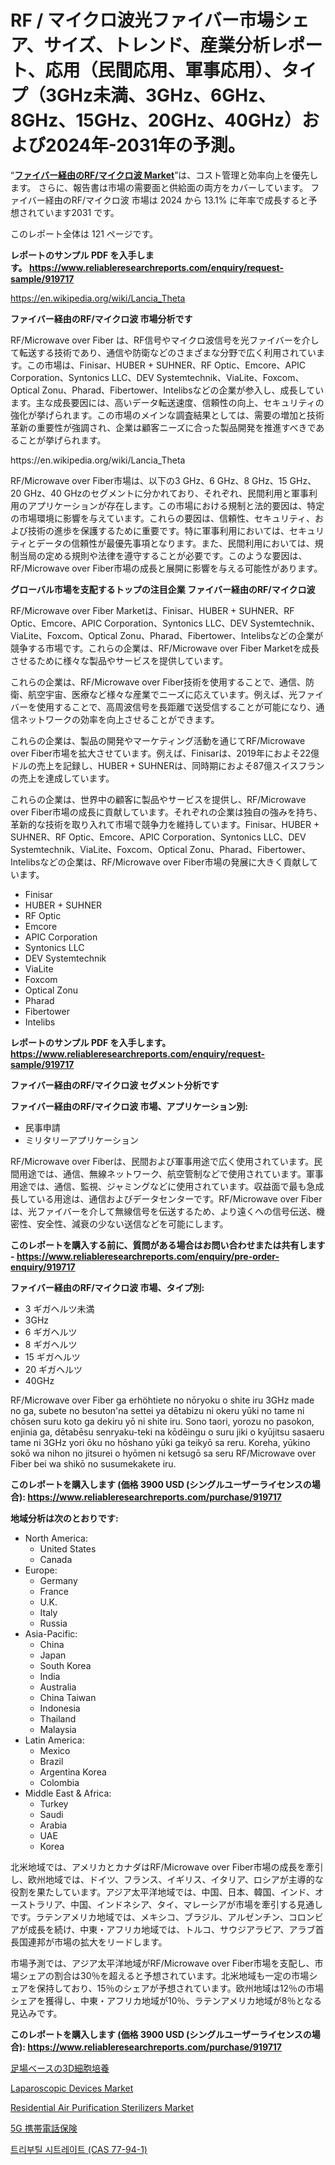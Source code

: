<p><h1>RF / マイクロ波光ファイバー市場シェア、サイズ、トレンド、産業分析レポート、応用（民間応用、軍事応用）、タイプ（3GHz未満、3GHz、6GHz、8GHz、15GHz、20GHz、40GHz）および2024年-2031年の予測。</h1></p><p>&ldquo;<strong><a href="https://www.reliableresearchreports.com/rf-microwave-over-fiber-r919717">ファイバー経由のRF/マイクロ波 Market</a></strong>&rdquo;は、コスト管理と効率向上を優先します。 さらに、報告書は市場の需要面と供給面の両方をカバーしています。 ファイバー経由のRF/マイクロ波 市場は 2024 から 13.1% に年率で成長すると予想されています2031 です。</p>
<p>このレポート全体は 121 ページです。</p>
<p><strong>レポートのサンプル PDF を入手します。&nbsp;<a href="https://www.reliableresearchreports.com/enquiry/request-sample/919717">https://www.reliableresearchreports.com/enquiry/request-sample/919717</a></strong></p>
<p><a href="https://en.wikipedia.org/wiki/Lancia_Theta">https://en.wikipedia.org/wiki/Lancia_Theta</a></p>
<p><strong>ファイバー経由のRF/マイクロ波 市場分析です</strong></p>
<p><p>RF/Microwave over Fiber は、RF信号やマイクロ波信号を光ファイバーを介して転送する技術であり、通信や防衛などのさまざまな分野で広く利用されています。この市場は、Finisar、HUBER + SUHNER、RF Optic、Emcore、APIC Corporation、Syntonics LLC、DEV Systemtechnik、ViaLite、Foxcom、Optical Zonu、Pharad、Fibertower、Intelibsなどの企業が参入し、成長しています。主な成長要因には、高いデータ転送速度、信頼性の向上、セキュリティの強化が挙げられます。この市場のメインな調査結果としては、需要の増加と技術革新の重要性が強調され、企業は顧客ニーズに合った製品開発を推進すべきであることが挙げられます。</p></p>
<p>https://en.wikipedia.org/wiki/Lancia_Theta</p>
<p><p>RF/Microwave over Fiber市場は、以下の3 GHz、6 GHz、8 GHz、15 GHz、20 GHz、40 GHzのセグメントに分かれており、それぞれ、民間利用と軍事利用のアプリケーションが存在します。この市場における規制と法的要因は、特定の市場環境に影響を与えています。これらの要因は、信頼性、セキュリティ、および技術の進歩を保護するために重要です。特に軍事利用においては、セキュリティとデータの信頼性が最優先事項となります。また、民間利用においては、規制当局の定める規則や法律を遵守することが必要です。このような要因は、RF/Microwave over Fiber市場の成長と展開に影響を与える可能性があります。</p></p>
<p><strong>グローバル市場を支配するトップの注目企業 ファイバー経由のRF/マイクロ波</strong></p>
<p><p>RF/Microwave over Fiber Marketは、Finisar、HUBER + SUHNER、RF Optic、Emcore、APIC Corporation、Syntonics LLC、DEV Systemtechnik、ViaLite、Foxcom、Optical Zonu、Pharad、Fibertower、Intelibsなどの企業が競争する市場です。これらの企業は、RF/Microwave over Fiber Marketを成長させるために様々な製品やサービスを提供しています。</p><p>これらの企業は、RF/Microwave over Fiber技術を使用することで、通信、防衛、航空宇宙、医療など様々な産業でニーズに応えています。例えば、光ファイバーを使用することで、高周波信号を長距離で送受信することが可能になり、通信ネットワークの効率を向上させることができます。</p><p>これらの企業は、製品の開発やマーケティング活動を通じてRF/Microwave over Fiber市場を拡大させています。例えば、Finisarは、2019年におよそ22億ドルの売上を記録し、HUBER + SUHNERは、同時期におよそ87億スイスフランの売上を達成しています。</p><p>これらの企業は、世界中の顧客に製品やサービスを提供し、RF/Microwave over Fiber市場の成長に貢献しています。それぞれの企業は独自の強みを持ち、革新的な技術を取り入れて市場で競争力を維持しています。Finisar、HUBER + SUHNER、RF Optic、Emcore、APIC Corporation、Syntonics LLC、DEV Systemtechnik、ViaLite、Foxcom、Optical Zonu、Pharad、Fibertower、Intelibsなどの企業は、RF/Microwave over Fiber市場の発展に大きく貢献しています。</p></p>
<p><ul><li>Finisar</li><li>HUBER + SUHNER</li><li>RF Optic</li><li>Emcore</li><li>APIC Corporation</li><li>Syntonics LLC</li><li>DEV Systemtechnik</li><li>ViaLite</li><li>Foxcom</li><li>Optical Zonu</li><li>Pharad</li><li>Fibertower</li><li>Intelibs</li></ul></p>
<p><strong>レポートのサンプル PDF を入手します。 <a href="https://www.reliableresearchreports.com/enquiry/request-sample/919717">https://www.reliableresearchreports.com/enquiry/request-sample/919717</a></strong></p>
<p><strong>ファイバー経由のRF/マイクロ波 セグメント分析です</strong></p>
<p><strong>ファイバー経由のRF/マイクロ波 市場、アプリケーション別:</strong></p>
<p><ul><li>民事申請</li><li>ミリタリーアプリケーション</li></ul></p>
<p><p>RF/Microwave over Fiberは、民間および軍事用途で広く使用されています。民間用途では、通信、無線ネットワーク、航空管制などで使用されています。軍事用途では、通信、監視、ジャミングなどに使用されています。収益面で最も急成長している用途は、通信およびデータセンターです。RF/Microwave over Fiberは、光ファイバーを介して無線信号を伝送するため、より遠くへの信号伝送、機密性、安全性、減衰の少ない送信などを可能にします。</p></p>
<p><strong>このレポートを購入する前に、質問がある場合はお問い合わせまたは共有します - <a href="https://www.reliableresearchreports.com/enquiry/pre-order-enquiry/919717">https://www.reliableresearchreports.com/enquiry/pre-order-enquiry/919717</a></strong></p>
<p><strong>ファイバー経由のRF/マイクロ波 市場、タイプ別:</strong></p>
<p><ul><li>3 ギガヘルツ未満</li><li>3GHz</li><li>6 ギガヘルツ</li><li>8 ギガヘルツ</li><li>15 ギガヘルツ</li><li>20 ギガヘルツ</li><li>40GHz</li></ul></p>
<p><p>RF/Microwave over Fiber ga erhöhtiete no nōryoku o shite iru 3GHz made no ga, subete no besuton'na settei ya dētabizu ni okeru yūki no tame ni chōsen suru koto ga dekiru yō ni shite iru. Sono taori, yorozu no pasokon, enjinia ga, dētabēsu senryaku-teki na kōdēingu o suru jiki o kyūjitsu sasaeru tame ni 3GHz yori ōku no hōshano yūki ga teikyō sa reru. Koreha, yūkino sokō wa nihon no jitsurei o hyōmen ni ketsugō sa seru RF/Microwave over Fiber bei wa shikō no susumekakete iru.</p></p>
<p><strong>このレポートを購入します (価格 3900 USD (シングルユーザーライセンスの場合): <a href="https://www.reliableresearchreports.com/purchase/919717">https://www.reliableresearchreports.com/purchase/919717</a></strong></p>
<p><strong>地域分析は次のとおりです:</strong></p>
<p><ul>
    <li>
        North America:
        <ul>
            <li>United States</li>
            <li>Canada</li>
        </ul>
    </li>
    <li>
        Europe:
        <ul>
            <li>Germany</li>
            <li>France</li>
            <li>U.K.</li>
            <li>Italy</li>
            <li>Russia</li>
        </ul>
    </li>
    <li>
        Asia-Pacific:
        <ul>
            <li>China</li>
            <li>Japan</li>
            <li>South Korea</li>
            <li>India</li>
            <li>Australia</li>
            <li>China Taiwan</li>
            <li>Indonesia</li>
            <li>Thailand</li>
            <li>Malaysia</li>
        </ul>
    </li>
    <li>
        Latin America:
        <ul>
            <li>Mexico</li>
            <li>Brazil</li>
            <li>Argentina Korea</li>
            <li>Colombia</li>
        </ul>
    </li>
    <li>
        Middle East & Africa:
        <ul>
            <li>Turkey</li>
            <li>Saudi</li>
            <li>Arabia</li>
            <li>UAE</li>
            <li>Korea</li>
        </ul>
    </li>
    </ul></p>
<p><p>北米地域では、アメリカとカナダはRF/Microwave over Fiber市場の成長を牽引し、欧州地域では、ドイツ、フランス、イギリス、イタリア、ロシアが主導的な役割を果たしています。アジア太平洋地域では、中国、日本、韓国、インド、オーストラリア、中国、インドネシア、タイ、マレーシアが市場を牽引する見通しです。ラテンアメリカ地域では、メキシコ、ブラジル、アルゼンチン、コロンビアが成長を続け、中東・アフリカ地域では、トルコ、サウジアラビア、アラブ首長国連邦が市場の拡大をリードします。</p><p>市場予測では、アジア太平洋地域がRF/Microwave over Fiber市場を支配し、市場シェアの割合は30％を超えると予想されています。北米地域も一定の市場シェアを保持しており、15％のシェアが予想されています。欧州地域は12％の市場シェアを獲得し、中東・アフリカ地域が10％、ラテンアメリカ地域が8％となる見込みです。</p></p>
<p><strong>このレポートを購入します (価格 3900 USD (シングルユーザーライセンスの場合): <a href="https://www.reliableresearchreports.com/purchase/919717">https://www.reliableresearchreports.com/purchase/919717</a></strong></p>
<p><p><a href="https://github.com/schmahlson/Market-Research-Report-List-3/blob/main/467788281706.md">足場ベースの3D細胞培養</a></p><p><a href="https://medium.com/@andrew.scott4567/laparoscopic-devices-industry-analysis-report-its-market-size-growing-with-a-cagr-of-8-3-219bea4f1193">Laparoscopic Devices Market</a></p><p><a href="https://www.linkedin.com/pulse/insights-residential-air-purification-sterilizers-market-players-kzqqc?trackingId=PrrMZ43eSKmM05x9%2BfD3jQ%3D%3D">Residential Air Purification Sterilizers Market</a></p><p><a href="https://github.com/TerrellConn/Market-Research-Report-List-3/blob/main/499878581707.md">5G 携帯電話保険</a></p><p><a href="https://github.com/LuckeyCorbin/Market-Research-Report-List-2/blob/main/2839240101385.md">트리부틸 시트레이트 (CAS 77-94-1)</a></p></p>